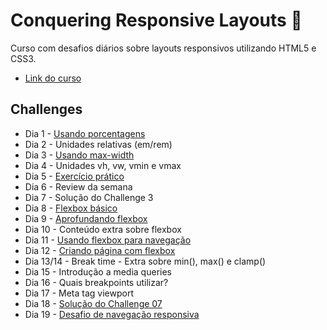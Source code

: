 # Conquering Responsive Layouts :triangular_flag_on_post:

Curso com desafios diários sobre layouts responsivos utilizando HTML5 e CSS3.

- [Link do curso](https://courses.kevinpowell.co/conquering-responsive-layouts)

## Challenges

- Dia 1 - [Usando porcentagens](https://github.com/l4ur4oliveira/conquering-responsive/tree/main/challenge-01)
- Dia 2 - Unidades relativas (em/rem)
- Dia 3 - [Usando max-width](https://github.com/l4ur4oliveira/conquering-responsive/tree/main/challenge-02)
- Dia 4 - Unidades vh, vw, vmin e vmax
- Dia 5 - [Exercício prático](https://github.com/l4ur4oliveira/conquering-responsive/tree/main/challenge-03)
- Dia 6 - Review da semana
- Dia 7 - Solução do Challenge 3
- Dia 8 - [Flexbox básico](https://github.com/l4ur4oliveira/conquering-responsive/tree/main/challenge-04)
- Dia 9 - [Aprofundando flexbox](https://github.com/l4ur4oliveira/conquering-responsive/tree/main/challenge-05)
- Dia 10 - Conteúdo extra sobre flexbox
- Dia 11 - [Usando flexbox para navegação](https://github.com/l4ur4oliveira/conquering-responsive/tree/main/challenge-06)
- Dia 12 - [Criando página com flexbox](https://github.com/l4ur4oliveira/conquering-responsive/tree/main/challenge-07)
- Dia 13/14 - Break time - Extra sobre min(), max() e clamp()
- Dia 15 - Introdução a media queries
- Dia 16 - Quais breakpoints utilizar?
- Dia 17 - Meta tag viewport
- Dia 18 - [Solução do Challenge 07](https://github.com/l4ur4oliveira/conquering-responsive/tree/main/challenge-07/author-solution)
- Dia 19 - [Desafio de navegação responsiva](https://github.com/l4ur4oliveira/conquering-responsive/tree/main/challenge-08)